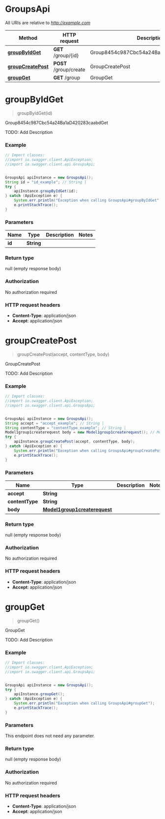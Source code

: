# GroupsApi

All URIs are relative to *http://example.com*

Method | HTTP request | Description
------------- | ------------- | -------------
[**groupByIdGet**](GroupsApi.md#groupByIdGet) | **GET** /group/{id} | Group8454c987Cbc54a24Ba1aD420283caabdGet
[**groupCreatePost**](GroupsApi.md#groupCreatePost) | **POST** /group/create | GroupCreatePost
[**groupGet**](GroupsApi.md#groupGet) | **GET** /group | GroupGet


<a name="groupByIdGet"></a>
# **groupByIdGet**
> groupByIdGet(id)

Group8454c987Cbc54a24Ba1aD420283caabdGet

TODO: Add Description

### Example
```java
// Import classes:
//import io.swagger.client.ApiException;
//import io.swagger.client.api.GroupsApi;


GroupsApi apiInstance = new GroupsApi();
String id = "id_example"; // String | 
try {
    apiInstance.groupByIdGet(id);
} catch (ApiException e) {
    System.err.println("Exception when calling GroupsApi#groupByIdGet");
    e.printStackTrace();
}
```

### Parameters

Name | Type | Description  | Notes
------------- | ------------- | ------------- | -------------
 **id** | **String**|  |

### Return type

null (empty response body)

### Authorization

No authorization required

### HTTP request headers

 - **Content-Type**: application/json
 - **Accept**: application/json

<a name="groupCreatePost"></a>
# **groupCreatePost**
> groupCreatePost(accept, contentType, body)

GroupCreatePost

TODO: Add Description

### Example
```java
// Import classes:
//import io.swagger.client.ApiException;
//import io.swagger.client.api.GroupsApi;


GroupsApi apiInstance = new GroupsApi();
String accept = "accept_example"; // String | 
String contentType = "contentType_example"; // String | 
Model1group1createrequest body = new Model1group1createrequest(); // Model1group1createrequest | 
try {
    apiInstance.groupCreatePost(accept, contentType, body);
} catch (ApiException e) {
    System.err.println("Exception when calling GroupsApi#groupCreatePost");
    e.printStackTrace();
}
```

### Parameters

Name | Type | Description  | Notes
------------- | ------------- | ------------- | -------------
 **accept** | **String**|  |
 **contentType** | **String**|  |
 **body** | [**Model1group1createrequest**](Model1group1createrequest.md)|  |

### Return type

null (empty response body)

### Authorization

No authorization required

### HTTP request headers

 - **Content-Type**: application/json
 - **Accept**: application/json

<a name="groupGet"></a>
# **groupGet**
> groupGet()

GroupGet

TODO: Add Description

### Example
```java
// Import classes:
//import io.swagger.client.ApiException;
//import io.swagger.client.api.GroupsApi;


GroupsApi apiInstance = new GroupsApi();
try {
    apiInstance.groupGet();
} catch (ApiException e) {
    System.err.println("Exception when calling GroupsApi#groupGet");
    e.printStackTrace();
}
```

### Parameters
This endpoint does not need any parameter.

### Return type

null (empty response body)

### Authorization

No authorization required

### HTTP request headers

 - **Content-Type**: application/json
 - **Accept**: application/json

